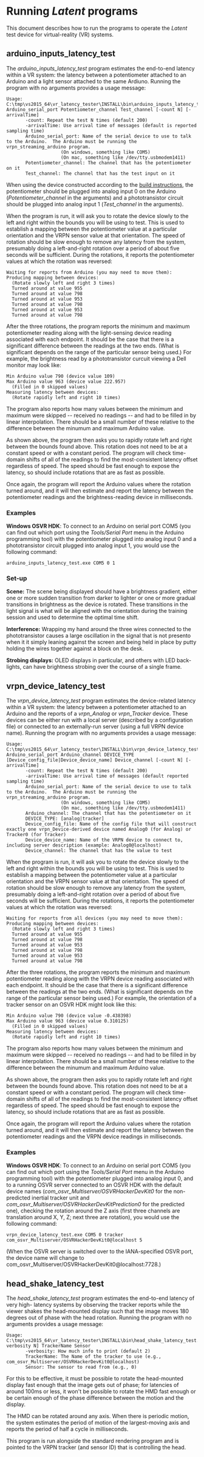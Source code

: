 # Running *Latent* programs

This document describes how to run the programs to operate
the *Latent* test device for virtual-reality (VR) systems.

## arduino_inputs_latency_test

The *arduino_inputs_latency_test* program estimates the end-to-end latency
within a VR system: the latency between a potentiometer attached to an Arduino
and a light sensor attached to the same Ardiuno.  Running the program with no
arguments provides a usage message:

    Usage: C:\tmp\vs2015_64\vr_latency_tester\INSTALL\bin\arduino_inputs_latency_test.exe Arduino_serial_port Potentiometer_channel Test_channel [-count N] [-arrivalTime]
           -count: Repeat the test N times (default 200)
           -arrivalTime: Use arrival time of messages (default is reported sampling time)
           Arduino_serial_port: Name of the serial device to use to talk to the Arduino.  The Arduino must be running the vrpn_streaming_arduino program.
                        (On windows, something like COM5)
                        (On mac, something like /dev/tty.usbmodem1411)
           Potentiometer_channel: The channel that has the potentiometer on it
           Test_channel: The channel that has the test input on it

When using the device constructed according to the [build instructions](./Building.md),
the potentiometer should be plugged into analog input 0 on the Arduino
(*Potentiometer_channel* in the arguments) and a
phototransistor circuit should be plugged into analog input 1 (*Test_channel* in
the arguments).

When the program is run, it will ask you to rotate the device slowly to the left and right
within the bounds you will be using to test.  This is used to establish a mapping between
the potentiometer value at a particular orientation and the VRPN sensor value at that
orientation.  The speed of rotation should be slow enough to remove any latency from the
system, presumably doing a left-and-right rotation over a period of about five seconds
will be sufficient.  During the rotations, it reports the potentiometer values at which
the rotation was reversed:

    Waiting for reports from Arduino (you may need to move them):
    Producing mapping between devices:
      (Rotate slowly left and right 3 times)
      Turned around at value 955
      Turned around at value 798
      Turned around at value 953
      Turned around at value 798
      Turned around at value 953
      Turned around at value 798

After the three rotations, the program reports the minimum and maximum potentiometer
reading along with the light-sensing device reading associated with each endpoint.  It should
be the case that there is a significant difference between the readings at the two
ends.  (What is significant depends on the range of the particular sensor being used.)
For example, the brightness read by a phototransistor curcuit viewing a Dell monitor may
look like:

    Min Arduino value 790 (device value 109)
    Max Arduino value 963 (device value 222.957)
      (Filled in 0 skipped values)
    Measuring latency between devices:
      (Rotate rapidly left and right 10 times)

The program also reports how many values between the minimum and maximum were
skipped -- received no readings -- and had to be filled in by linear interpolation.
There should be a small number of these relative to the difference between the
minumum and maximum Arduino value.

As shown above, the program then asks you to rapidly rotate left and right between
the bounds found above.  This rotation does not need to be at a constant speed or
with a constant period.  The program will check time-domain shifts of all of the
readings to find the most-consistent latency offset regardless of speed.  The speed
should be fast enough to expose the latency, so should include rotations that are
as fast as possible.

Once again, the program will report the Arduino values where the rotation turned
around, and it will then estimate and report the latency between the potentiometer
readings and the brightness-reading device in milliseconds.

### Examples

**Windows OSVR HDK**: To connect to an Arduino on serial port COM5 (you can find
out which port using the *Tools/Serial Port* menu in the Arduino programming tool)
with the potentiometer plugged into analog input 0 and a phototransistor circuit
plugged into analog input 1, you would use the following command:

    arduino_inputs_latency_test.exe COM5 0 1

### Set-up

**Scene:** The scene being displayed should have a brightness gradient, either
one or more sudden transition from darker to lighter or one or more gradual
transitions in brightness as the device is rotated.  These transitions in the
light signal is what will be aligned with the orientation during the training
session and used to determine the optimal time shift.

**Interference:** Wrapping my hand around the three wires connected to the
phototransistor causes a large oscillation in the signal that is not presento
when it it simply leaning against the screen and being held in place by putty
holding the wires together against a block on the desk.

**Strobing displays:** OLED displays in particular, and others with LED
back-lights, can have brightness strobing over the course of a single frame.

## vrpn_device_latency_test

The *vrpn_device_latency_test* program estimates the device-related
latency within a VR system:
the latency between a potentiometer attached to an Arduino and the reports of 
a *vrpn_Analog* or *vrpn_Tracker*
device.  These devices can be either run with a local server (described
by a configuration file) or connected to an externally-run server (using
a full VRPN device name).  Running the program with no arguments provides
a usage message:

	Usage: C:\tmp\vs2015_64\vr_latency_tester\INSTALL\bin\vrpn_device_latency_test.exe Arduino_serial_port Arduino_channel DEVICE_TYPE [Device_config_file|Device_device_name] Device_channel [-count N] [-arrivalTime]
	       -count: Repeat the test N times (default 200)
	       -arrivalTime: Use arrival time of messages (default reported sampling time)
	       Arduino_serial_port: Name of the serial device to use to talk to the Arduino.  The Arduino must be running the vrpn_streaming_arduino program.
	                    (On windows, something like COM5)
	                    (On mac, something like /dev/tty.usbmodem1411)
	       Arduino_channel: The channel that has the potentiometer on it
	       DEVICE_TYPE: [analog|tracker]
	       Device_config_file: Name of the config file that will construct exactly one vrpn_Device-derived device named Analog0 (for Analog) or Tracker0 (for Tracker)
	       Device_device_name: Name of the VRPN device to connect to, including server description (example: Analog0@localhost)
	       Device_channel: The channel that has the value to test

When the program is run, it will ask you to rotate the device slowly to the left and right
within the bounds you will be using to test.  This is used to establish a mapping between
the potentiometer value at a particular orientation and the VRPN sensor value at that
orientation.  The speed of rotation should be slow enough to remove any latency from the
system, presumably doing a left-and-right rotation over a period of about five seconds
will be sufficient.  During the rotations, it reports the potentiometer values at which
the rotation was reversed:

    Waiting for reports from all devices (you may need to move them):
    Producing mapping between devices:
      (Rotate slowly left and right 3 times)
      Turned around at value 955
      Turned around at value 798
      Turned around at value 953
      Turned around at value 798
      Turned around at value 953
      Turned around at value 798

After the three rotations, the program reports the minimum and maximum potentiometer
reading along with the VRPN device reading associated with each endpoint.  It should
be the case that there is a significant difference between the readings at the two
ends.  (What is significant depends on the range of the particular sensor being used.)
For example, the orientation of a tracker sensor on an OSVR HDK might look like this:

    Min Arduino value 790 (device value -0.438398)
    Max Arduino value 963 (device value 0.310125)
      (Filled in 0 skipped values)
    Measuring latency between devices:
      (Rotate rapidly left and right 10 times)

The program also reports how many values between the minimum and maximum were
skipped -- received no readings -- and had to be filled in by linear interpolation.
There should be a small number of these relative to the difference between the
minumum and maximum Arduino value.

As shown above, the program then asks you to rapidly rotate left and right between
the bounds found above.  This rotation does not need to be at a constant speed or
with a constant period.  The program will check time-domain shifts of all of the
readings to find the most-consistent latency offset regardless of speed.  The speed
should be fast enough to expose the latency, so should include rotations that are
as fast as possible.

Once again, the program will report the Arduino values where the rotation turned
around, and it will then estimate and report the latency between the potentiometer
readings and the VRPN device readings in milliseconds.

### Examples

**Windows OSVR HDK**: To connect to an Arduino on serial port COM5 (you can find
out which port using the *Tools/Serial Port* menu in the Arduino programming tool)
with the potentiometer plugged into analog input 0,
and to a running OSVR server connected to an OSVR HDK with the default device names
(*com_osvr_Multiserver/OSVRHackerDevKit0* for the non-predicted inertial tracker
unit and *com_osvr_Multiserver/OSVRHackerDevKitPrediction0* for the predicted one),
checking the rotation around the Z axis (first three channels are translation around
X, Y, Z; next three are rotation), you would use the following command:

	vrpn_device_latency_test.exe COM5 0 tracker com_osvr_Multiserver/OSVRHackerDevKit0@localhost 5

(When the OSVR server is switched over to the IANA-specified OSVR port, the device name will change to com_osvr_Multiserver/OSVRHackerDevKit0@localhost:7728.)

## head_shake_latency_test

The *head_shake_latency_test* program estimates the end-to-end latency of very high-
latency systems by observing the tracker reports while the viewer shakes
the head-mounted display such that the image moves 180 degrees out of phase
with the head rotation.  Running the program with no arguments provides
a usage message:

    Usage: C:\tmp\vs2015_64\vr_latency_tester\INSTALL\bin\head_shake_latency_test.exe[-verbosity N] TrackerName Sensor
           -verbosity: How much info to print (default 2)
           TrackerName: The Name of the tracker to use (e.g., com_osvr_Multiserver/OSVRHackerDevKit0@localhost)
           Sensor: The sensor to read from (e.g., 0)

For this to be effective, it must be possible to rotate the head-mounted
display fast enough that the image gets out of phase; for latencies of
around 100ms or less, it won't be possible to rotate the HMD fast enough
or be certain enough of the phase difference between the motion and the
display.

The HMD can be rotated around any axis.  When there is periodic motion,
the system estimates the period of motion of the largest-moving axis and
reports the period of half a cycle in milliseconds.

This program is run alongside the standard rendering program and is
pointed to the VRPN tracker (and sensor ID) that is controlling the
head.

